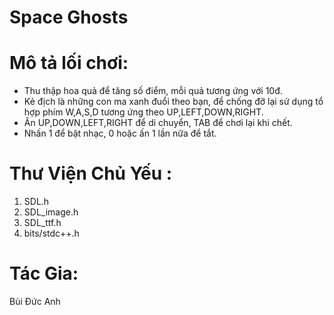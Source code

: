 # Space Ghosts
# Mô tả lối chơi:
- Thu thập hoa quả để tăng số điểm, mỗi quả tương ứng với 10đ.
- Kẻ địch là những con ma xanh đuổi theo bạn, để chống đỡ lại sử dụng tổ hợp phím W,A,S,D tương ứng theo UP,LEFT,DOWN,RIGHT.
- Ân UP,DOWN,LEFT,RIGHT để di chuyển, TAB để chơi lại khi chết.
- Nhấn 1 để bật nhạc, 0 hoặc ấn 1 lần nữa để tắt.
# Thư Viện Chủ Yếu :
1. SDL.h
2. SDL_image.h
3. SDL_ttf.h
4. bits/stdc++.h 
# Tác Gia:
Bùi Đức Anh
